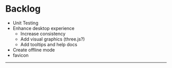 # Backlog 

- Unit Testing
- Enhance desktop experience
  - Increase consistency
  - Add visual graphics (three.js?)
  - Add tooltips and help docs 
- Create offline mode
- favicon


---